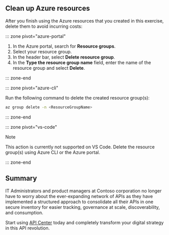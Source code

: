 
## Clean up Azure resources

After you finish using the Azure resources that you created in this exercise, delete them to avoid incurring costs:

::: zone pivot="azure-portal"

1. In the Azure portal, search for **Resource groups**.
2. Select your resource group.
3. In the header bar, select **Delete resource group**.
4. In the **Type the resource group name** field, enter the name of the resource group and select **Delete**.

::: zone-end

::: zone pivot="azure-cli"

Run the following command to delete the created resource group(s):

```bash
az group delete -n <ResourceGroupName>
```

::: zone-end

::: zone pivot="vs-code"

> [!NOTE]
> This action is currently not supported on VS Code. Delete the resource group(s) using Azure CLI or the Azure portal.

::: zone-end

## Summary
IT Administrators and product managers at Contoso corporation no longer have to worry about the ever-expanding network of APIs as they have implemented a structured approach to consolidate all their APIs in one secure inventory for easier tracking, governance at scale, discoverability, and consumption.

Start using [API Center](https://ms.portal.azure.com/#browse/Microsoft.ApiCenter%2Fservices) today and completely transform your digital strategy in this API revolution.
